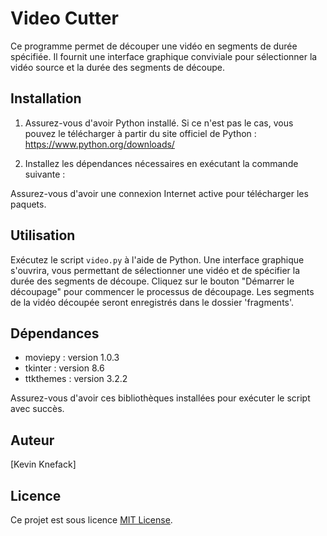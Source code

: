 # Video Cutter

Ce programme permet de découper une vidéo en segments de durée spécifiée. Il fournit une interface graphique conviviale pour sélectionner la vidéo source et la durée des segments de découpe.

## Installation

1. Assurez-vous d'avoir Python installé. Si ce n'est pas le cas, vous pouvez le télécharger à partir du site officiel de Python : https://www.python.org/downloads/

2. Installez les dépendances nécessaires en exécutant la commande suivante :


Assurez-vous d'avoir une connexion Internet active pour télécharger les paquets.

## Utilisation

Exécutez le script `video.py` à l'aide de Python. Une interface graphique s'ouvrira, vous permettant de sélectionner une vidéo et de spécifier la durée des segments de découpe. Cliquez sur le bouton "Démarrer le découpage" pour commencer le processus de découpage. Les segments de la vidéo découpée seront enregistrés dans le dossier 'fragments'.

## Dépendances

- moviepy : version 1.0.3
- tkinter : version 8.6
- ttkthemes : version 3.2.2

Assurez-vous d'avoir ces bibliothèques installées pour exécuter le script avec succès.

## Auteur

[Kevin Knefack]

## Licence

Ce projet est sous licence [MIT License](https://opensource.org/licenses/MIT).

